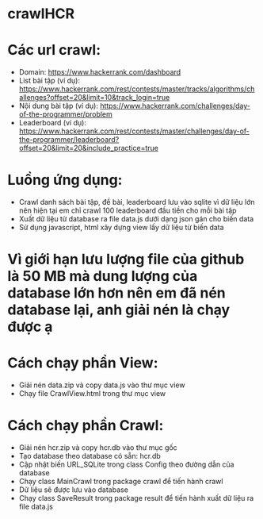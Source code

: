 ﻿# crawlHCR


# Các url crawl:
- Domain: https://www.hackerrank.com/dashboard
- List bài tập (ví dụ): https://www.hackerrank.com/rest/contests/master/tracks/algorithms/challenges?offset=20&limit=10&track_login=true
- Nội dung bài tập (ví dụ): https://www.hackerrank.com/challenges/day-of-the-programmer/problem
- Leaderboard (ví dụ): https://www.hackerrank.com/rest/contests/master/challenges/day-of-the-programmer/leaderboard?offset=20&limit=20&include_practice=true

# Luồng ứng dụng:
- Crawl danh sách bài tập, đề bài, leaderboard lưu vào sqlite vì dữ liệu lớn nên hiện tại em chỉ crawl 100 leaderboard đầu tiền cho mỗi bài tập
- Xuất dữ liệu từ database ra file data.js dưới dạng json gán cho biến data
- Sử dụng javascript, html xây dựng view lấy dữ liệu từ biến data

# Vì giới hạn lưu lượng file của github là 50 MB mà dung lượng của database lớn hơn nên em đã nén database lại, anh giải nén là chạy được ạ

# Cách chạy phần View:
- Giải nén data.zip và copy data.js vào thư mục view
- Chạy file CrawlView.html trong thư mục view

# Cách chạy phần Crawl:
- Giải nén hcr.zip và copy hcr.db vào thư mục gốc
- Tạo database theo database có sẵn: hcr.db
- Cập nhật biến URL_SQLite trong class Config theo đường dẫn của database
- Chạy class MainCrawl trong package crawl để tiến hành crawl
- Dữ liệu sẽ được lưu vào database
- Chạy class SaveResult trong package result để tiến hành xuất dữ liệu ra file data.js
